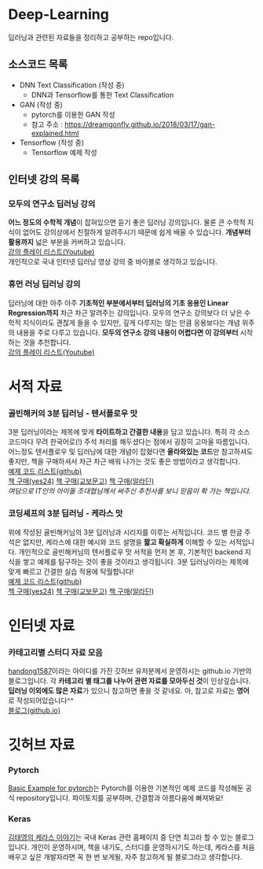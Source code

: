 # Deep-Learning
딥러닝과 관련된 자료들을 정리하고 공부하는 repo입니다.

## 소스코드 목록
- DNN Text Classification (작성 중)
  - DNN과 Tensorflow를 통한 Text Classification
- GAN (작성 중)
  - pytorch를 이용한 GAN 작성
  - 참고 주소 : https://dreamgonfly.github.io/2018/03/17/gan-explained.html
- Tensorflow (작성 중)
  - Tensorflow 예제 작성

## 인터넷 강의 목록
### 모두의 연구소 딥러닝 강의
**어느 정도의 수학적 개념**이 잡혀있으면 듣기 좋은 딥러닝 강의입니다. 물론 큰 수학적 지식이 없어도 강의상에서 친절하게 알려주시기 때문에 쉽게 배울 수 있습니다. **개념부터 활용까지** 넓은 부분을 커버하고 있습니다.  
[강의 플레이 리스트(Youtube)](https://www.youtube.com/watch?v=BS6O0zOGX4E&index=1&list=PLlMkM4tgfjnLSOjrEJN31gZATbcj_MpUm)  
개인적으로 국내 인터넷 딥러닝 영상 강의 중 바이블로 생각하고 있습니다.

### 휴먼 러닝 딥러닝 강의
딥러닝에 대한 아주 아주 **기초적인 부분에서부터 딥러닝의 기초 응용인 Linear Regression까지** 차근 차근 알려주는 강의입니다. 모두의 연구소 강의보다 더 낮은 수학적 지식이라도 괜찮게 들을 수 있지만, 깊게 다루지는 않는 만큼 응용보다는 개념 위주의 내용을 주로 다루고 있습니다. **모두의 연구소 강의 내용이 어렵다면 이 강의부터** 시작하는 것을 추천합니다.  
[강의 플레이 리스트(Youtube)](https://www.youtube.com/playlist?list=PLefQdA1SdkhtRUuN_D3PdxaR2XTGQw8Ph)

# 서적 자료
### 골빈해커의 3분 딥러닝 - 텐서플로우 맛
3분 딥러닝이라는 제목에 맞게 **타이트하고 간결한 내용**을 담고 있습니다. 특히 각 소스코드마다 무려 한국어로(!) 주석 처리를 해두셨다는 점에서 굉장히 고마울 따름입니다. 어느정도 텐서플로우 및 딥러닝에 대한 개념이 잡혔다면 **올라와있는 코드**만 참고하셔도 좋지만, 책을 구매하셔서 차근 차근 배워 나가는 것도 좋은 방법이라고 생각합니다.  
[예제 코드 리스트(github)](https://github.com/golbin/TensorFlow-Tutorials)  
[책 구매(yes24)](http://www.yes24.com/24/goods/49853812?scode=032&OzSrank=1) [책 구매(교보문고)](http://www.kyobobook.co.kr/product/detailViewKor.laf?ejkGb=KOR&mallGb=KOR&barcode=9791162240137&orderClick=LAG&Kc=) [책 구매(알라딘)](http://www.aladin.co.kr/shop/wproduct.aspx?ItemId=118302430)  
*여담으로 IT인의 아이돌 조대협님께서 써주신 추천사를 보니 믿음이 확 가는 책입니다.* 

### 코딩셰프의 3분 딥러닝 - 케라스 맛
위에 작성된 골빈해커님의 3분 딥러닝과 시리지를 이루는 서적입니다. 코드 별 한글 주석은 없지만, 케라스에 대한 예시와 코드 설명을 **짧고 확실하게** 이해할 수 있는 서적입니다. 개인적으로 골빈해커님의 텐서플로우 맛 서적을 먼저 본 후, 기본적인 backend 지식을 쌓고 예제를 탐구하는 것이 좋을 것이라고 생각됩니다. 3분 딥러닝이라는 제목에 맞게 빠르고 간결한 실습 적용에 탁월합니다!  
[예제 코드 리스트(github)](https://github.com/jskDr/keraspp)  
[책 구매(yes24)](http://www.yes24.com/24/goods/57617933)  [책 구매(교보문고)](http://www.kyobobook.co.kr/product/detailViewKor.laf?barcode=9791162240137)  [책 구매(알라딘)](http://www.aladin.co.kr/shop/wproduct.aspx?ItemId=125725712)  

# 인터넷 자료
### 카테고리별 스터디 자료 모음
[handong1587](https://github.com/handong1587)이라는 아이디를 가진 깃허브 유저분께서 운영하시는 github.io 기반의 블로그입니다. 각 **카테고리 별 태그를 나누어 관련 자료를 모아두신 것**이 인상깊습니다. **딥러닝 이외에도 많은 자료**가 있으니 참고하면 좋을 것 같네요. 아, 참고로 자료는 **영어**로 작성되어있습니다^^  
[블로그(github.io)](https://handong1587.github.io/categories.html)

# 깃허브 자료
### Pytorch
[Basic Example for pytorch](https://github.com/pytorch/examples)는 Pytorch를 이용한 기본적인 예제 코드를 작성해둔 공식 repository입니다. 파이토치를 공부하며, 간결함과 아름다움에 빠져봐요!  
### Keras
[김태영의 케라스 이야기](https://tykimos.github.io/lecture/)는 국내 Keras 관련 홈페이지 중 단연 최고라 할 수 있는 블로그입니다. 개인이 운영하시며, 책을 내기도, 스터디를 운영하시기도 하는데, 케라스를 처음 배우고 싶은 개발자라면 꼭 한 번 보게될, 자주 참고하게 될 블로그라고 생각합니다.
